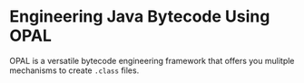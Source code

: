 # Engineering Java Bytecode Using OPAL
OPAL is a versatile bytecode engineering framework that offers you mulitple mechanisms to create `.class` files.
